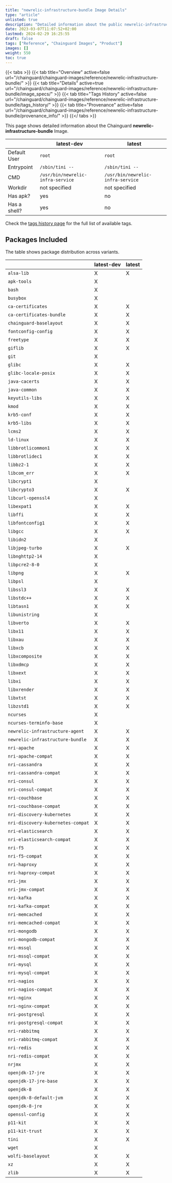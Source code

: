 ```yaml
---
title: "newrelic-infrastructure-bundle Image Details"
type: "article"
unlisted: true
description: "Detailed information about the public newrelic-infrastructure-bundle Chainguard Image."
date: 2023-03-07T11:07:52+02:00
lastmod: 2024-02-29 16:25:55
draft: false
tags: ["Reference", "Chainguard Images", "Product"]
images: []
weight: 550
toc: true
---
```


{{< tabs >}}
{{< tab title="Overview" active=false url="/chainguard/chainguard-images/reference/newrelic-infrastructure-bundle/" >}}
{{< tab title="Details" active=true url="/chainguard/chainguard-images/reference/newrelic-infrastructure-bundle/image_specs/" >}}
{{< tab title="Tags History" active=false url="/chainguard/chainguard-images/reference/newrelic-infrastructure-bundle/tags_history/" >}}
{{< tab title="Provenance" active=false url="/chainguard/chainguard-images/reference/newrelic-infrastructure-bundle/provenance_info/" >}}
{{</ tabs >}}

This page shows detailed information about the Chainguard **newrelic-infrastructure-bundle** Image.

|              | latest-dev                        | latest                            |
|--------------|-----------------------------------|-----------------------------------|
| Default User | `root`                            | `root`                            |
| Entrypoint   | `/sbin/tini --`                   | `/sbin/tini --`                   |
| CMD          | `/usr/bin/newrelic-infra-service` | `/usr/bin/newrelic-infra-service` |
| Workdir      | not specified                     | not specified                     |
| Has apk?     | yes                               | no                                |
| Has a shell? | yes                               | no                                |

Check the [tags history page](/chainguard/chainguard-images/reference/newrelic-infrastructure-bundle/tags_history/) for the full list of available tags.

## Packages Included
The table shows package distribution across variants.

|                                   | latest-dev | latest |
|-----------------------------------|------------|--------|
| `alsa-lib`                        | X          | X      |
| `apk-tools`                       | X          |        |
| `bash`                            | X          |        |
| `busybox`                         | X          |        |
| `ca-certificates`                 | X          | X      |
| `ca-certificates-bundle`          | X          | X      |
| `chainguard-baselayout`           | X          | X      |
| `fontconfig-config`               | X          | X      |
| `freetype`                        | X          | X      |
| `giflib`                          | X          | X      |
| `git`                             | X          |        |
| `glibc`                           | X          | X      |
| `glibc-locale-posix`              | X          | X      |
| `java-cacerts`                    | X          | X      |
| `java-common`                     | X          | X      |
| `keyutils-libs`                   | X          | X      |
| `kmod`                            | X          | X      |
| `krb5-conf`                       | X          | X      |
| `krb5-libs`                       | X          | X      |
| `lcms2`                           | X          | X      |
| `ld-linux`                        | X          | X      |
| `libbrotlicommon1`                | X          | X      |
| `libbrotlidec1`                   | X          | X      |
| `libbz2-1`                        | X          | X      |
| `libcom_err`                      | X          | X      |
| `libcrypt1`                       | X          |        |
| `libcrypto3`                      | X          | X      |
| `libcurl-openssl4`                | X          |        |
| `libexpat1`                       | X          | X      |
| `libffi`                          | X          | X      |
| `libfontconfig1`                  | X          | X      |
| `libgcc`                          | X          | X      |
| `libidn2`                         | X          |        |
| `libjpeg-turbo`                   | X          | X      |
| `libnghttp2-14`                   | X          |        |
| `libpcre2-8-0`                    | X          |        |
| `libpng`                          | X          | X      |
| `libpsl`                          | X          |        |
| `libssl3`                         | X          | X      |
| `libstdc++`                       | X          | X      |
| `libtasn1`                        | X          | X      |
| `libunistring`                    | X          |        |
| `libverto`                        | X          | X      |
| `libx11`                          | X          | X      |
| `libxau`                          | X          | X      |
| `libxcb`                          | X          | X      |
| `libxcomposite`                   | X          | X      |
| `libxdmcp`                        | X          | X      |
| `libxext`                         | X          | X      |
| `libxi`                           | X          | X      |
| `libxrender`                      | X          | X      |
| `libxtst`                         | X          | X      |
| `libzstd1`                        | X          | X      |
| `ncurses`                         | X          |        |
| `ncurses-terminfo-base`           | X          |        |
| `newrelic-infrastructure-agent`   | X          | X      |
| `newrelic-infrastructure-bundle`  | X          | X      |
| `nri-apache`                      | X          | X      |
| `nri-apache-compat`               | X          | X      |
| `nri-cassandra`                   | X          | X      |
| `nri-cassandra-compat`            | X          | X      |
| `nri-consul`                      | X          | X      |
| `nri-consul-compat`               | X          | X      |
| `nri-couchbase`                   | X          | X      |
| `nri-couchbase-compat`            | X          | X      |
| `nri-discovery-kubernetes`        | X          | X      |
| `nri-discovery-kubernetes-compat` | X          | X      |
| `nri-elasticsearch`               | X          | X      |
| `nri-elasticsearch-compat`        | X          | X      |
| `nri-f5`                          | X          | X      |
| `nri-f5-compat`                   | X          | X      |
| `nri-haproxy`                     | X          | X      |
| `nri-haproxy-compat`              | X          | X      |
| `nri-jmx`                         | X          | X      |
| `nri-jmx-compat`                  | X          | X      |
| `nri-kafka`                       | X          | X      |
| `nri-kafka-compat`                | X          | X      |
| `nri-memcached`                   | X          | X      |
| `nri-memcached-compat`            | X          | X      |
| `nri-mongodb`                     | X          | X      |
| `nri-mongodb-compat`              | X          | X      |
| `nri-mssql`                       | X          | X      |
| `nri-mssql-compat`                | X          | X      |
| `nri-mysql`                       | X          | X      |
| `nri-mysql-compat`                | X          | X      |
| `nri-nagios`                      | X          | X      |
| `nri-nagios-compat`               | X          | X      |
| `nri-nginx`                       | X          | X      |
| `nri-nginx-compat`                | X          | X      |
| `nri-postgresql`                  | X          | X      |
| `nri-postgresql-compat`           | X          | X      |
| `nri-rabbitmq`                    | X          | X      |
| `nri-rabbitmq-compat`             | X          | X      |
| `nri-redis`                       | X          | X      |
| `nri-redis-compat`                | X          | X      |
| `nrjmx`                           | X          | X      |
| `openjdk-17-jre`                  | X          | X      |
| `openjdk-17-jre-base`             | X          | X      |
| `openjdk-8`                       | X          | X      |
| `openjdk-8-default-jvm`           | X          | X      |
| `openjdk-8-jre`                   | X          | X      |
| `openssl-config`                  | X          | X      |
| `p11-kit`                         | X          | X      |
| `p11-kit-trust`                   | X          | X      |
| `tini`                            | X          | X      |
| `wget`                            | X          |        |
| `wolfi-baselayout`                | X          | X      |
| `xz`                              | X          | X      |
| `zlib`                            | X          | X      |

